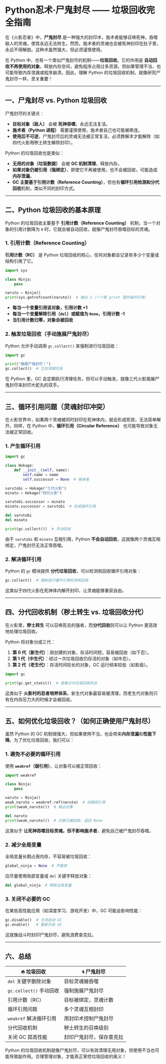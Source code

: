 # Python忍术·尸鬼封尽 —— 垃圾回收完全指南

在《火影忍者》中，**尸鬼封尽** 是一种强大的封印术，施术者能够召唤死神，吞噬敌人的灵魂，使其永远无法转生。然而，施术者的灵魂也会被死神封印在肚子里，永远不得解脱。这种术虽然强大，但必须谨慎使用。

在 Python 中，也有一个类似尸鬼封尽的机制——**垃圾回收**。它的作用是 **自动回收不再使用的对象**，释放内存空间，避免程序占用过多资源。但如果管理不当，也可能导致内存泄漏或程序崩溃。因此，理解 Python 的垃圾回收机制，就像研究尸鬼封尽一样，至关重要！

---

## **一、尸鬼封尽 vs. Python 垃圾回收**

尸鬼封尽的关键点：

- **目标对象（敌人）** 会被 **死神吞噬**，永远无法复活。
- **施术者（Python 进程）** 需要谨慎使用，施术者自己也可能被牵连。
- **使用后不可逆**，尸鬼封尽后的灵魂无法被正常复活，必须靠解术才能解除（如四代火影用秽土转生解除封印）。

Python 的垃圾回收也是类似：

- **无用的对象（垃圾数据）** 会被 **GC 机制清理**，释放内存。
- **如果对象仍被引用（强绑定）**，即使它不再被使用，也不会被回收，可能造成**内存泄漏**。
- **GC 主要基于引用计数（Reference Counting）**，但也有**循环引用检测和分代回收**机制，类似不同的封印方式。

---

## **二、Python 垃圾回收的基本原理**

Python 的垃圾回收主要基于 **引用计数（Reference Counting）** 机制，当一个对象的引用计数降为 `0` 时，它就会被自动回收，就像尸鬼封尽吞噬目标的灵魂。

### **1. 引用计数（Reference Counting）**

**引用计数（RC）** 是 Python 垃圾回收的核心，任何对象都会记录有多少个变量或结构引用了它。

```python
import sys

class Ninja:
    pass

naruto = Ninja()
print(sys.getrefcount(naruto))  # 输出 2（一个是 print 里的临时引用）
```

- **每当一个变量引用该对象，引用计数 +1**
- **每当一个变量解除引用（`del`）或赋值为 `None`，引用计数 -1**
- **当引用计数归零，对象会被回收**

### **2. 触发垃圾回收（手动施展尸鬼封尽）**

Python 允许手动调用 `gc.collect()` 来强制进行垃圾回收：

```python
import gc

print("施展尸鬼封尽！")
gc.collect()  # 立刻清理垃圾
```

在 Python 里，GC 会定期执行清理任务，但可以手动触发，就像三代火影施展尸鬼封尽来封印大蛇丸的双手。

---

## **三、循环引用问题（灵魂封印冲突）**

在火影世界中，如果两个灵魂被同时封印在死神体内，就会形成死锁，无法简单解开。同样，在 Python 中，**循环引用（Circular Reference）** 也可能导致对象无法被正常回收。

### **1. 产生循环引用**

```python
import gc

class Hokage:
    def __init__(self, name):
        self.name = name
        self.successor = None  # 继承者

sarutobi = Hokage("三代火影")
minato = Hokage("四代火影")

sarutobi.successor = minato
minato.successor = sarutobi  # 形成循环引用

del sarutobi
del minato

print(gc.collect())  # 手动回收
```

由于 `sarutobi` 和 `minato` 互相引用，Python **不会自动回收**，这就像两个灵魂互相绑定，尸鬼封尽无法正常吞噬。

### **2. 解决循环引用**

Python 的 `gc` 模块提供 **分代垃圾回收**，可以检测和回收循环引用对象：

```python
gc.collect()  # 强制进行循环引用检测和回收
```

这类似于四代火影在死神体内解开封印，让灵魂能够重获自由。

---

## **四、分代回收机制（秽土转生 vs. 垃圾回收分代）**

在火影里，**秽土转生** 可以召唤死去的强者，而**分代回收**则可以让 Python 更高效地处理垃圾回收。

Python 将对象分成三代：

1. **第 0 代（新生代）**：刚创建的对象，存活时间短，容易被回收（如下忍）。
2. **第 1 代（中生代）**：经过一次垃圾回收仍存活的对象（如中忍）。
3. **第 2 代（老生代）**：存活时间较长的对象，GC 运行频率较低（如影级）。

```python
import gc

print(gc.get_stats())  # 查看分代垃圾回收状态
```

这类似于 **火影村的忍者培养体系**，新生代对象最容易被清理，而老生代对象则只有在内存压力大的时候才会被回收。

---

## **五、如何优化垃圾回收？（如何正确使用尸鬼封尽）**

虽然 Python 的 GC 机制很强大，但如果使用不当，也会带来**内存泄漏**和**性能下降**。为了优化垃圾回收，我们可以：

### **1. 避免不必要的循环引用**

使用 **`weakref`（弱引用）**，让对象可以被正常回收：

```python
import weakref

class Ninja:
    pass

naruto = Ninja()
weak_naruto = weakref.ref(naruto)  # 创建弱引用
print(weak_naruto())  # 输出对象

del naruto
print(weak_naruto())  # 对象已被回收，返回 None
```

这类似于 **让死神吞噬目标灵魂，但不影响施术者**，避免自己被尸鬼封尽吞噬。

### **2. 减少全局变量**

全局变量长期占用内存，不容易被垃圾回收：

```python
global_ninja = None  # 不推荐
```

应尽量使用局部变量或 `del` 关键字释放对象：

```python
del global_ninja  # 释放全局变量
```

### **3. 关闭不必要的 GC**

在某些高性能应用（如深度学习、游戏开发）中，GC 可能会影响性能：

```python
gc.disable()  # 关闭自动 GC
gc.enable()   # 重新开启 GC
```

这就像战斗时封印尸鬼封尽，避免浪费查克拉。

---

## **六、总结**

| 🔥 垃圾回收               | 🌀 尸鬼封尽              |
| ------------------------- | ------------------------ |
| `del` 关键字删除对象    | 目标灵魂被吞噬           |
| `gc.collect()` 手动回收 | 强制施展尸鬼封尽         |
| 引用计数（RC）            | 目标被绑定，灵魂计数     |
| 循环引用问题              | 多个灵魂互相封印         |
| `weakref` 解决循环引用  | 用封印术控制尸鬼封尽     |
| 分代回收机制              | 秽土转生的召唤级别       |
| 关闭 GC 提高性能          | 封印尸鬼封尽，保存查克拉 |

Python 的垃圾回收机制就像尸鬼封尽，可以有效清理无用对象，但使用不当也可能导致副作用。合理管理对象，才能真正掌控垃圾回收的奥义！
